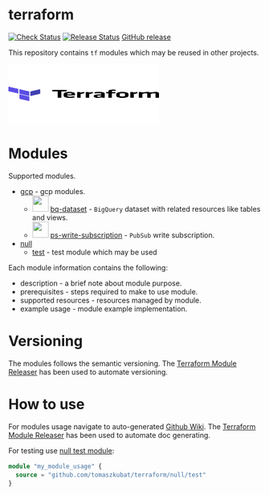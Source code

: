 # terraform

[![Check Status](https://github.com/tomaszkubat/terraform/actions/workflows/terraform_check.yml/badge.svg?branch=master)](https://github.com/tomaszkubat/terraform/actions/actions)
[![Release Status](https://github.com/tomaszkubat/terraform/actions/workflows/terraform_release.yml/badge.svg?branch=master)](https://github.com/tomaszkubat/terraform/actions/actions)
[GitHub release](https://github.com/tomaszkubat/terraform/releases/latest)

This repository contains `tf` modules which may be reused in other projects.

<img src='docs/terraform.svg' width='300' height='120'/>

# Modules

Supported modules.

- [gcp](/gcp/README.md) - gcp modules.
  - <img src='https://icons.terrastruct.com/gcp%2FProducts%20and%20services%2FData%20Analytics%2FBigQuery.svg' width='32' height='32' /> [bq-dataset](/gcp/bq-dataset/README.md) - `BigQuery` dataset with related resources like tables and views.
  - <img src='https://icons.terrastruct.com/gcp%2FProducts%20and%20services%2FData%20Analytics%2FCloud%20PubSub.svg' width='32' height='32' /> [ps-write-subscription](/gcp/ps-write-subscription/README.md) - `PubSub` write subscription.
- [null](/null/README.md)
  - [test](/null/test/README.md) - test module which may be used

Each module information contains the following:

- description - a brief note about module purpose.
- prerequisites - steps required to make to use module.
- supported resources - resources managed by module.
- example usage - module example implementation.

# Versioning

The modules follows the semantic versioning. The [Terraform Module Releaser](https://github.com/techpivot/terraform-module-releaser) has been used to automate versioning.

# How to use

For modules usage navigate to auto-generated [Github Wiki](https://github.com/tomaszkubat/terraform/wiki). The [Terraform Module Releaser](https://github.com/techpivot/terraform-module-releaser) has been used to automate doc generating.

For testing use [null test module](/null/test/README.md):

```terraform
module "my_module_usage" {
  source = "github.com/tomaszkubat/terraform/null/test"
}
```
